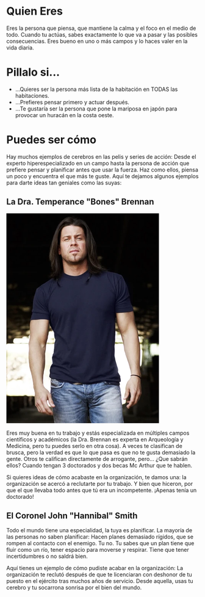 # Quien Eres
Eres la persona que piensa, que mantiene la calma y el foco en el medio de todo. Cuando tu actúas, sabes exactamente lo que va a pasar y las posibles consecuencias. Eres bueno en uno o más campos y lo haces valer en la vida diaria.

# Pillalo si...
- ...Quieres ser la persona más lista de la habitación en TODAS las habitaciones.
- ...Prefieres pensar primero y actuar después.
- ...Te gustaría ser la persona que pone la mariposa en japón para provocar un huracán en la costa oeste.

# Puedes ser cómo
Hay muchos ejemplos de cerebros en las pelis y series de acción: Desde el experto hiperespecializado en un campo hasta la persona de acción que prefiere pensar y planificar antes que usar la fuerza. Haz como ellos, piensa un poco y encuentra el que más te guste. Aquí te dejamos algunos ejemplos para darte ideas tan geniales como las suyas:


## La Dra. Temperance "Bones" Brennan

![Brennan](./imgs/Christian.Kane.webp)

Eres muy buena en tu trabajo y estás especializada en múltiples campos científicos y académicos (la Dra. Brennan es experta en Arqueología y Medicina, pero tu puedes serlo en otra cosa). A veces te clasifican de brusca, pero la verdad es que lo que pasa es que no te gusta demasiado la gente. Otros te califican directamente de arrogante, pero... ¿Que sabrán ellos? Cuando tengan 3 doctorados y dos becas Mc Arthur que te hablen.

Si quieres ideas de cómo acabaste en la organización, te damos una: la organización se acercó a reclutarte por tu trabajo. Y bien que hiceron, por que el que llevaba todo antes que tú era un incompetente. ¡Apenas tenía un doctorado!

<!--Si quieres parecerte a la Doctora Brennan, tu catchphrase será: "He abierto cerebros de Homo Erectus más avanzados que el suyo".-->


## El Coronel John "Hannibal" Smith
Todo el mundo tiene una especialidad, la tuya es planificar. La mayoría de las personas no saben planificar: Hacen planes demasiado rígidos, que se rompen al contacto con el enemigo. Tu no. Tu sabes que un plan tiene que fluir como un río, tener espacio para moverse y respirar. Tiene que tener incertidumbres o no saldrá bien.

Aquí tienes un ejemplo de cómo pudiste acabar en la organización: La organización te reclutó después de que te licenciaran con deshonor de tu puesto en el ejército tras muchos años de servicio. Desde aquella, usas tu cerebro y tu socarrona sonrisa por el bien del mundo.

<!--Si elijes parecerte al Coronel Smith, tu catchphrase será: "Me encanta que los planes salgan bien".-->
